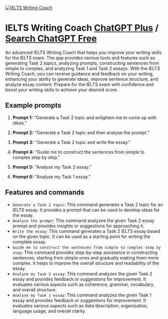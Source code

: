 
[![IELTS Writing Coach](https://files.oaiusercontent.com/file-eqpc0FHQHeyZAQVW44YEiNsh?se=2123-10-17T09%3A15%3A57Z&sp=r&sv=2021-08-06&sr=b&rscc=max-age%3D31536000%2C%20immutable&rscd=attachment%3B%20filename%3Dfd8687ca-84cb-4ab1-9e66-096cf57155e5.png&sig=/BwyktLIeSviMsy5hl3V9FJXYetfKd0ZO6q/Vhejalo%3D)](https://chat.openai.com/g/g-TzN6ReSVA-ielts-writing-coach)

# IELTS Writing Coach [ChatGPT Plus](https://chat.openai.com/g/g-TzN6ReSVA-ielts-writing-coach) / [Search ChatGPT Free](https://gptcall.net/index.html#/?search=IELTS%20Writing%20Coach)

An advanced IELTS Writing Coach that helps you improve your writing skills for the IELTS exam. The app provides various tools and features such as generating Task 2 topics, analyzing prompts, constructing sentences from simple to complex, and analyzing Task 1 and Task 2 essays. With the IELTS Writing Coach, you can receive guidance and feedback on your writing, enhancing your ability to generate ideas, improve sentence structure, and analyze essay content. Prepare for the IELTS exam with confidence and boost your writing skills to achieve your desired score.

## Example prompts

1. **Prompt 1:** "Generate a Task 2 topic and enlighten me to come up with ideas."

2. **Prompt 2:** "Generate a Task 2 topic and then analyse the prompt."

3. **Prompt 3:** "Generate a Task 2 topic and write the essay."

4. **Prompt 4:** "Guide me to construct the sentences from simple to complex step by step."

5. **Prompt 5:** "Analyse my Task 2 essay."

6. **Prompt 6:** "Analyse my Task 1 essay."

## Features and commands

- `Generate a Task 2 topic`: This command generates a Task 2 topic for an IELTS essay. It provides a prompt that can be used to develop ideas for the essay.
- `Analyse the prompt`: This command analyzes the given Task 2 essay prompt and provides insights or suggestions for approaching it.
- `Write the essay`: This command generates a Task 2 IELTS essay based on the given topic. It can be used as a starting point for writing the complete essay.
- `Guide me to construct the sentences from simple to complex step by step`: This command provides step-by-step assistance in constructing sentences, starting from simple ones and gradually making them more complex. It helps to improve the overall structure and readability of the essay.
- `Analyse my Task 2 essay`: This command analyzes the given Task 2 essay and provides feedback or suggestions for improvement. It evaluates various aspects such as coherence, grammar, vocabulary, and overall structure.
- `Analyse my Task 1 essay`: This command analyzes the given Task 1 essay and provides feedback or suggestions for improvement. It evaluates various aspects such as data description, organization, language usage, and overall clarity.


